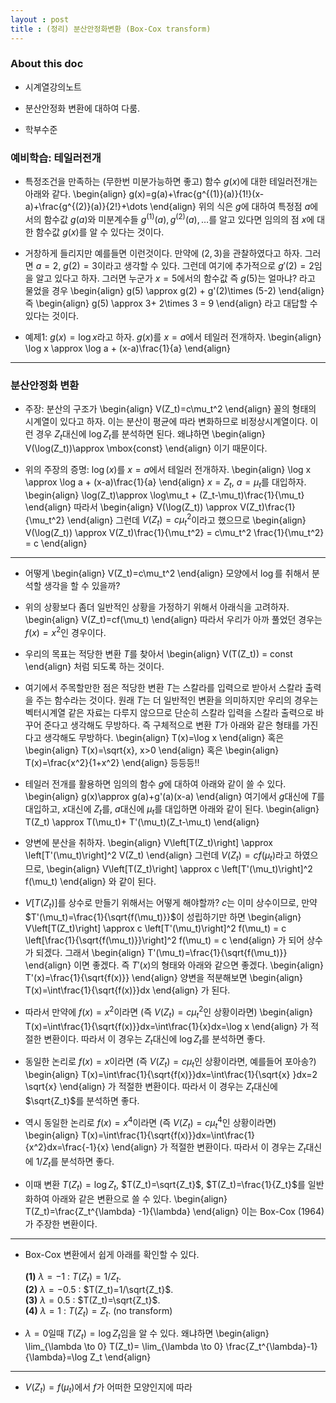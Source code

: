```yaml
---
layout : post 
title : (정리) 분산안정화변환 (Box-Cox transform)
---
```


### About this doc

- 시계열강의노트 

- 분산안정화 변환에 대하여 다룸. 

- 학부수준 

### 예비학습: 테일러전개 

- 특정조건을 만족하는 (무한번 미분가능하면 좋고) 함수 $g(x)$에 대한 테일러전개는 아래와 같다. 
\begin{align}
g(x)=g(a)+\frac{g^{(1)}(a)}{1!}(x-a)+\frac{g^{(2)}(a)}{2!}+\dots
\end{align}
위의 식은 $g$에 대하여 특정점 $a$에서의 함수값 $g(a)$와 미분계수들 $g^{(1)}(a),g^{(2)}(a),\dots$를 알고 있다면 임의의 점 $x$에 대한 함수값 $g(x)$를 알 수 있다는 것이다. 

- 거창하게 들리지만 예를들면 이런것이다. 만약에 $(2,3)$을 관찰하였다고 하자. 그러면 $a=2$, $g(2)=3$이라고 생각할 수 있다. 그런데 여기에 추가적으로 $g'(2)=2$임을 알고 있다고 하자. 그러면 누군가 $x=5$에서의 함수값 즉 $g(5)$는 얼마냐? 라고 물었을 경우 
\begin{align}
g(5) \approx g(2) + g'(2)\times (5-2) 
\end{align}
즉 
\begin{align}
g(5) \approx 3+ 2\times 3 = 9
\end{align}
라고 대답할 수 있다는 것이다. 

- 예제1: $g(x)=\log x$라고 하자. $g(x)$를 $x=a$에서 테일러 전개하자. 
\begin{align}
\log x \approx \log a + (x-a)\frac{1}{a}
\end{align}

--- 

### 분산안정화 변환 

- 주장: 분산의 구조가 
\begin{align}
V(Z_t)=c\mu_t^2
\end{align}
꼴의 형태의 시계열이 있다고 하자. 이는 분산이 평균에 따라 변화하므로 비정상시계열이다. 이런 경우 $Z_t$대신에 $\log Z_t$를 분석하면 된다. 왜냐하면 
\begin{align}
V(\log(Z_t))\approx \mbox{const}
\end{align}
이기 때문이다. 

- 위의 주장의 증명: $\log(x)$를 $x=a$에서 테일러 전개하자. 
\begin{align}
\log x \approx \log a + (x-a)\frac{1}{a}
\end{align}
$x=Z_t$, $a=\mu_t$를 대입하자. 
\begin{align}
\log(Z_t)\approx \log\mu_t + (Z_t-\mu_t)\frac{1}{\mu_t}
\end{align}
따라서 
\begin{align}
V(\log(Z_t)) \approx V(Z_t)\frac{1}{\mu_t^2}
\end{align}
그런데 $V(Z_t)=c\mu_t^2$이라고 했으므로 
\begin{align}
V(\log(Z_t)) \approx V(Z_t)\frac{1}{\mu_t^2} = c\mu_t^2 \frac{1}{\mu_t^2} = c
\end{align}

--- 

- 어떻게 
\begin{align}
V(Z_t)=c\mu_t^2
\end{align}
모양에서 $\log$를 취해서 분석할 생각을 할 수 있을까? 

- 위의 상황보다 좀더 일반적인 상황을 가정하기 위해서 아래식을 고려하자. 
\begin{align}
V(Z_t)=cf(\mu_t)
\end{align}
따라서 우리가 아까 풀었던 경우는 $f(x)=x^2$인 경우이다. 

- 우리의 목표는 적당한 변환 $T$를 찾아서 
\begin{align}
V(T(Z_t)) = const
\end{align}
처럼 되도록 하는 것이다. 

- 여기에서 주목할만한 점은 적당한 변환 $T$는 스칼라를 입력으로 받아서 스칼라 출력을 주는 함수라는 것이다. 원래 $T$는 더 일반적인 변환을 의미하지만 우리의 경우는 벡터시계열 같은 자료는 다루지 않으므로 단순히 스칼라 입력을 스칼라 출력으로 바꾸어 준다고 생각해도 무방하다. 즉 구체적으로 변환 $T$가 아래와 같은 형태를 가진다고 생각해도 무방하다. 
\begin{align}
T(x)=\log x 
\end{align}
혹은 
\begin{align}
T(x)=\sqrt{x}, x>0 
\end{align}
혹은 
\begin{align}
T(x)=\frac{x^2}{1+x^2}
\end{align}
등등등!! 

- 테일러 전개를 활용하면 임의의 함수 $g$에 대하여 아래와 같이 쓸 수 있다. 
\begin{align}
g(x)\approx g(a)+g'(a)(x-a)
\end{align}
여기에서 $g$대신에 $T$를 대입하고, $x$대신에 $Z_t$를, $a$대신에 $\mu_t$를 대입하면 아래와 같이 된다. 
\begin{align}
T(Z_t) \approx T(\mu_t)+ T'(\mu_t)(Z_t-\mu_t)
\end{align}

- 양변에 분산을 취하자. 
\begin{align}
V\left[T(Z_t)\right] \approx \left[T'(\mu_t)\right]^2 V(Z_t)
\end{align}
그런데 $V(Z_t)=cf(\mu_t)$라고 하였으므로, 
\begin{align}
V\left[T(Z_t)\right] \approx c \left[T'(\mu_t)\right]^2 f(\mu_t)
\end{align}
와 같이 된다. 

- $V[T(Z_t)]$를 상수로 만들기 위해서는 어떻게 해야할까? $c$는 이미 상수이므로, 만약 $T'(\mu_t)=\frac{1}{\sqrt{f(\mu_t)}}$이 성립하기만 하면 
\begin{align}
V\left[T(Z_t)\right] \approx c \left[T'(\mu_t)\right]^2 f(\mu_t) = c \left[\frac{1}{\sqrt{f(\mu_t)}}\right]^2 f(\mu_t) = c
\end{align}
가 되어 상수가 되겠다. 그래서 
\begin{align}
T'(\mu_t)=\frac{1}{\sqrt{f(\mu_t)}}
\end{align}
이면 좋겠다. 즉 $T'(x)$의 형태와 아래와 같으면 좋겠다. 
\begin{align}
T'(x)=\frac{1}{\sqrt{f(x)}}
\end{align}
양변을 적분해보면 
\begin{align}
T(x)=\int\frac{1}{\sqrt{f(x)}}dx
\end{align}
가 된다. 

- 따라서 만약에 $f(x)=x^2$이라면 (즉 $V(Z_t)=c\mu_t^2$인 상황이라면)
\begin{align}
T(x)=\int\frac{1}{\sqrt{f(x)}}dx=\int\frac{1}{x}dx=\log x
\end{align}
가 적절한 변환이다. 따라서 이 경우는 $Z_t$대신에 $\log Z_t$를 분석하면 좋다. 

- 동일한 논리로 $f(x)=x$이라면 (즉 $V(Z_t)=c\mu_t$인 상황이라면, 예를들어 포아송?)
\begin{align}
T(x)=\int\frac{1}{\sqrt{f(x)}}dx=\int\frac{1}{\sqrt{x} }dx=2 \sqrt{x}
\end{align}
가 적절한 변환이다. 따라서 이 경우는 $Z_t$대신에 $\sqrt{Z_t}$를 분석하면 좋다. 

- 역시 동일한 논리로 $f(x)=x^4$이라면 (즉 $V(Z_t)=c\mu_t^4$인 상황이라면)
\begin{align}
T(x)=\int\frac{1}{\sqrt{f(x)}}dx=\int\frac{1}{x^2}dx=\frac{-1}{x}
\end{align}
가 적절한 변환이다. 따라서 이 경우는 $Z_t$대신에 $1/Z_t$를 분석하면 좋다. 

- 이때 변환 $T(Z_t)=\log Z_t$, $T(Z_t)=\sqrt{Z_t}$, $T(Z_t)=\frac{1}{Z_t}$를 일반화하여 아래와 같은 변환으로 쓸 수 있다. 
\begin{align}
T(Z_t)=\frac{Z_t^{\lambda} -1}{\lambda}
\end{align}
이는 Box-Cox (1964)가 주장한 변환이다. 

---

- Box-Cox 변환에서 쉽게 아래를 확인할 수 있다. <br/><br/> 
**(1)** $\lambda=-1$ : $T(Z_t)=1/Z_t$. <br/>
**(2)** $\lambda=-0.5$ : $T(Z_t)=1/\sqrt{Z_t}$. <br/> 
**(3)** $\lambda=0.5$ : $T(Z_t)=\sqrt{Z_t}$. <br/> 
**(4)** $\lambda=1$ : $T(Z_t)=Z_t$. (no transform) <br/> 

- $\lambda=0$일때 $T(Z_t)=\log Z_t$임을 알 수 있다. 왜냐하면 
\begin{align}
\lim_{\lambda \to 0} T(Z_t)= \lim_{\lambda \to 0} \frac{Z_t^{\lambda}-1}{\lambda}=\log Z_t
\end{align}

---

- $V(Z_t)=f(\mu_t)$에서 $f$가 어떠한 모양인지에 따라 